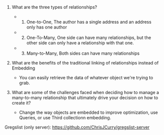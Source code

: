 1. What are the three types of relationships?
    - 1. One-to-One, The author has a single address and an address only has one author
    - 2. One-To-Many, One side can have many relationships, but the other side can only have a relationship with that one.
    - 3.  Many-to-Many, Both sides can have many relationships
2. What are the benefits of the traditional linking of relationships instead of Embedding
    - You can easily retrieve the data of whatever object we're trying to grab.

3. What are some of the challenges faced when deciding how to manage a many-to-many relationship that ultimately drive your decision on how to create it?
    - Change the way objects are embedded to improve optimization, use Queries, or use Third collectionn embedding.

Gregslist (only server): https://github.com/ChrisJCurry/gregslist-server 
